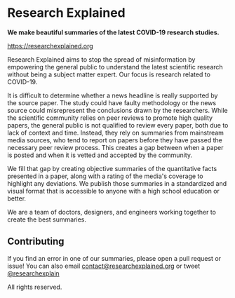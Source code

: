 # Research Explained

**We make beautiful summaries of the latest COVID-19 research studies.**

https://researchexplained.org

Research Explained aims to stop the spread of misinformation by empowering the general public to understand the latest scientific research without being a subject matter expert. Our focus is research related to COVID-19.

It is difficult to determine whether a news headline is really supported by the source paper. The study could have faulty methodology or the news source could misrepresent the conclusions drawn by the researchers. While the scientific community relies on peer reviews to promote high quality papers, the general public is not qualified to review every paper, both due to lack of context and time. Instead, they rely on summaries from mainstream media sources, who tend to report on papers before they have passed the necessary peer review process. This creates a gap between when a paper is posted and when it is vetted and accepted by the community.

We fill that gap by creating objective summaries of the quantitative facts presented in a paper, along with a rating of the media's coverage to highlight any deviations. We publish those summaries in a standardized and visual format that is accessible to anyone with a high school education or better.

We are a team of doctors, designers, and engineers working together to create the best summaries.

## Contributing

If you find an error in one of our summaries, please open a pull request or issue! You can also email contact@researchexplained.org or tweet [@researchexplain](https://twitter.com/researchexplain)

All rights reserved.
